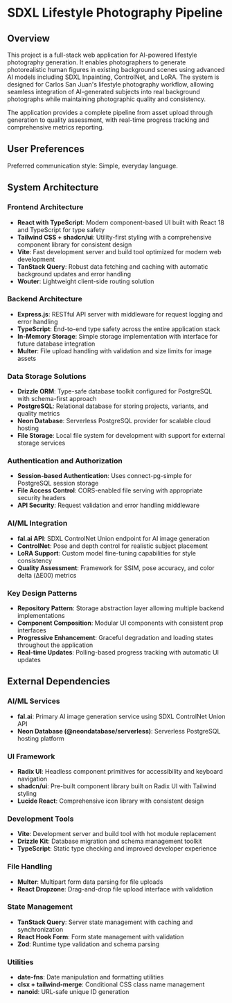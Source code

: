 # SDXL Lifestyle Photography Pipeline

## Overview

This project is a full-stack web application for AI-powered lifestyle photography generation. It enables photographers to generate photorealistic human figures in existing background scenes using advanced AI models including SDXL Inpainting, ControlNet, and LoRA. The system is designed for Carlos San Juan's lifestyle photography workflow, allowing seamless integration of AI-generated subjects into real background photographs while maintaining photographic quality and consistency.

The application provides a complete pipeline from asset upload through generation to quality assessment, with real-time progress tracking and comprehensive metrics reporting.

## User Preferences

Preferred communication style: Simple, everyday language.

## System Architecture

### Frontend Architecture
- **React with TypeScript**: Modern component-based UI built with React 18 and TypeScript for type safety
- **Tailwind CSS + shadcn/ui**: Utility-first styling with a comprehensive component library for consistent design
- **Vite**: Fast development server and build tool optimized for modern web development
- **TanStack Query**: Robust data fetching and caching with automatic background updates and error handling
- **Wouter**: Lightweight client-side routing solution

### Backend Architecture
- **Express.js**: RESTful API server with middleware for request logging and error handling
- **TypeScript**: End-to-end type safety across the entire application stack
- **In-Memory Storage**: Simple storage implementation with interface for future database integration
- **Multer**: File upload handling with validation and size limits for image assets

### Data Storage Solutions
- **Drizzle ORM**: Type-safe database toolkit configured for PostgreSQL with schema-first approach
- **PostgreSQL**: Relational database for storing projects, variants, and quality metrics
- **Neon Database**: Serverless PostgreSQL provider for scalable cloud hosting
- **File Storage**: Local file system for development with support for external storage services

### Authentication and Authorization
- **Session-based Authentication**: Uses connect-pg-simple for PostgreSQL session storage
- **File Access Control**: CORS-enabled file serving with appropriate security headers
- **API Security**: Request validation and error handling middleware

### AI/ML Integration
- **fal.ai API**: SDXL ControlNet Union endpoint for AI image generation
- **ControlNet**: Pose and depth control for realistic subject placement
- **LoRA Support**: Custom model fine-tuning capabilities for style consistency
- **Quality Assessment**: Framework for SSIM, pose accuracy, and color delta (ΔE00) metrics

### Key Design Patterns
- **Repository Pattern**: Storage abstraction layer allowing multiple backend implementations
- **Component Composition**: Modular UI components with consistent prop interfaces
- **Progressive Enhancement**: Graceful degradation and loading states throughout the application
- **Real-time Updates**: Polling-based progress tracking with automatic UI updates

## External Dependencies

### AI/ML Services
- **fal.ai**: Primary AI image generation service using SDXL ControlNet Union API
- **Neon Database (@neondatabase/serverless)**: Serverless PostgreSQL hosting platform

### UI Framework
- **Radix UI**: Headless component primitives for accessibility and keyboard navigation
- **shadcn/ui**: Pre-built component library built on Radix UI with Tailwind styling
- **Lucide React**: Comprehensive icon library with consistent design

### Development Tools
- **Vite**: Development server and build tool with hot module replacement
- **Drizzle Kit**: Database migration and schema management toolkit
- **TypeScript**: Static type checking and improved developer experience

### File Handling
- **Multer**: Multipart form data parsing for file uploads
- **React Dropzone**: Drag-and-drop file upload interface with validation

### State Management
- **TanStack Query**: Server state management with caching and synchronization
- **React Hook Form**: Form state management with validation
- **Zod**: Runtime type validation and schema parsing

### Utilities
- **date-fns**: Date manipulation and formatting utilities
- **clsx + tailwind-merge**: Conditional CSS class name management
- **nanoid**: URL-safe unique ID generation